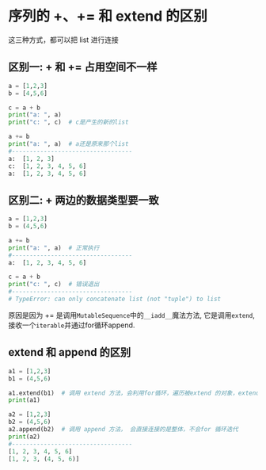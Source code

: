 # 序列的 +、+= 和 extend 的区别

这三种方式，都可以把 list 进行连接

## 区别一: + 和 += 占用空间不一样

```python
a = [1,2,3]
b = [4,5,6]

c = a + b
print("a: ", a)
print("c: ", c)  # c是产生的新的list

a += b
print("a: ", a)  # a还是原来那个list
#----------------------------------
a:  [1, 2, 3]
c:  [1, 2, 3, 4, 5, 6]
a:  [1, 2, 3, 4, 5, 6]
```

## 区别二: + 两边的数据类型要一致

```python
a = [1,2,3]
b = (4,5,6)

a += b
print("a: ", a)  # 正常执行  
#----------------------------------
a:  [1, 2, 3, 4, 5, 6]

c = a + b
print("c: ", c)  # 错误退出
#----------------------------------
# TypeError: can only concatenate list (not "tuple") to list
```

原因是因为 += 是调用`MutableSequence`中的`__iadd__`魔法方法, 它是调用`extend`, 接收一个`iterable`并通过for循环append.

## extend 和 append 的区别


```python
a1 = [1,2,3]
b1 = (4,5,6)

a1.extend(b1)  # 调用 extend 方法，会利用for循环，遍历被extend 的对象，extend 方法没有返回值，会直接对调用它的变量进行修改。
print(a1)

a2 = [1,2,3]
b2 = (4,5,6)
a2.append(b2)  # 调用 append 方法， 会直接连接的是整体，不会for 循环迭代
print(a2)
#----------------------------------
[1, 2, 3, 4, 5, 6]
[1, 2, 3, (4, 5, 6)]
```
